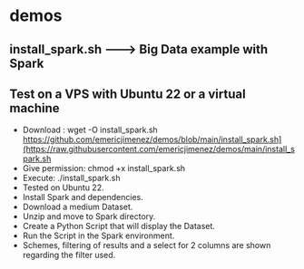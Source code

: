 # demos
## install_spark.sh ---> Big Data example with Spark
## Test on a VPS with Ubuntu 22 or a virtual machine
- Download : wget -O install_spark.sh https://github.com/emericjimenez/demos/blob/main/install_spark.sh](https://raw.githubusercontent.com/emericjimenez/demos/main/install_spark.sh
- Give permission: chmod +x install_spark.sh
- Execute: ./install_spark.sh
- Tested on Ubuntu 22.
- Install Spark and dependencies.
- Download a medium Dataset.
- Unzip and move to Spark directory.
- Create a Python Script that will display the Dataset.
- Run the Script in the Spark environment.
- Schemes, filtering of results and a select for 2 columns are shown regarding the filter used.
